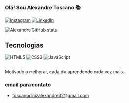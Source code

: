 ### Olá! Sou Alexandre Toscano 📚

[![Instagram](https://img.shields.io/badge/Instagram-%23E4405F.svg?style=for-the-badge&logo=Instagram&logoColor=white)](https://www.instagram.com/alexandretoscano_/)
[![LinkedIn](https://img.shields.io/badge/linkedin-%230077B5.svg?style=for-the-badge&logo=linkedin&logoColor=white)](https://www.linkedin.com/in/alexandre-toscano-diniz-9a6b112b3/)

![Alexandre GitHub stats](https://github-readme-stats.vercel.app/api?username=alexandretoscano23&show_icons=true&theme=dracula)

## Tecnologias

<div style="display:inline_block"> 
    <img src="https://img.shields.io/badge/html5-%23E34F26.svg?style=for-the-badge&logo=html5&logoColor=white" alt="HTML5"/>
    <img src="https://img.shields.io/badge/css3-%231572B6.svg?style=for-the-badge&logo=css3&logoColor=white" alt="CSS3"/>
    <img src="https://img.shields.io/badge/javascript-%23323330.svg?style=for-the-badge&logo=javascript&logoColor=%23F7DF1E" alt="JavaScript"/>
</div>

<br/>

Motivado a melhorar, cada dia aprendendo cada vez mais.

### email para contato

- toscanodinizalexandre32@gmail.com

